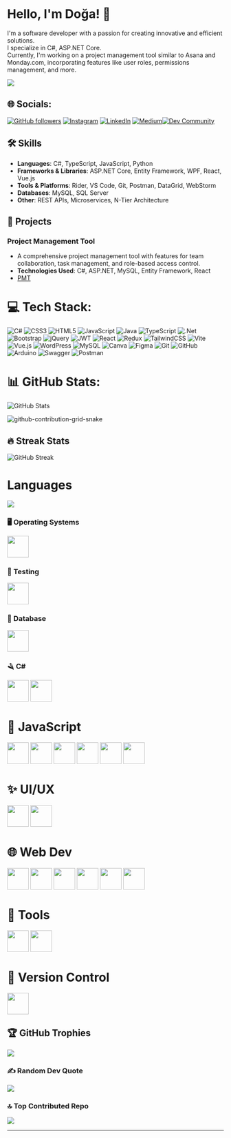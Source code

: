 # Hello, I'm Doğa! 👋
I'm a software developer with a passion for creating innovative and efficient solutions.<br>I specialize in C#, ASP.NET Core. <br>Currently, I'm working on a project management tool similar to Asana and Monday.com, incorporating features like user roles, permissions management, and more.

[![](https://visitcount.itsvg.in/api?id=dogaaydinn&label=Profile%20Views&pretty=true)](https://visitcount.itsvg.in)


## 🌐 Socials:
[![GitHub followers](https://img.shields.io/github/followers/dogaaydinn?label=Follow&style=social)](https://github.com/dogaaydinn)
[![Instagram](https://img.shields.io/badge/Instagram-%23E4405F.svg?logo=Instagram&logoColor=white)](https://instagram.com/doga.aydin1) [![LinkedIn](https://img.shields.io/badge/LinkedIn-%230077B5.svg?logo=linkedin&logoColor=white)](https://linkedin.com/in/dogaaydinn) [![Medium](https://img.shields.io/badge/Medium-12100E?logo=medium&logoColor=white)](https://medium.com/@dogaaydin5)[![Dev Community](https://img.shields.io/badge/Dev.to-0A0A0A?style=for-the-badge&logo=dev.to&logoColor=white)](https://dev.to/dogaaydinn)


## 🛠️ Skills

- **Languages**: C#, TypeScript, JavaScript, Python
- **Frameworks & Libraries**: ASP.NET Core, Entity Framework, WPF, React, Vue.js
- **Tools & Platforms**: Rider, VS Code, Git, Postman, DataGrid, WebStorm
- **Databases**: MySQL, SQL Server
- **Other**: REST APIs, Microservices, N-Tier Architecture

## 💼 Projects

### Project Management Tool
- A comprehensive project management tool with features for team collaboration, task management, and role-based access control.
- **Technologies Used**: C#, ASP.NET, MySQL, Entity Framework, React
- [PMT](https://github.com/dogaaydinn/PMT)

# 💻 Tech Stack:
![C#](https://img.shields.io/badge/c%23-%23239120.svg?style=for-the-badge&logo=csharp&logoColor=white) ![CSS3](https://img.shields.io/badge/css3-%231572B6.svg?style=for-the-badge&logo=css3&logoColor=white) ![HTML5](https://img.shields.io/badge/html5-%23E34F26.svg?style=for-the-badge&logo=html5&logoColor=white) ![JavaScript](https://img.shields.io/badge/javascript-%23323330.svg?style=for-the-badge&logo=javascript&logoColor=%23F7DF1E) ![Java](https://img.shields.io/badge/java-%23ED8B00.svg?style=for-the-badge&logo=openjdk&logoColor=white) ![TypeScript](https://img.shields.io/badge/typescript-%23007ACC.svg?style=for-the-badge&logo=typescript&logoColor=white) ![.Net](https://img.shields.io/badge/.NET-5C2D91?style=for-the-badge&logo=.net&logoColor=white) ![Bootstrap](https://img.shields.io/badge/bootstrap-%238511FA.svg?style=for-the-badge&logo=bootstrap&logoColor=white) ![jQuery](https://img.shields.io/badge/jquery-%230769AD.svg?style=for-the-badge&logo=jquery&logoColor=white) ![JWT](https://img.shields.io/badge/JWT-black?style=for-the-badge&logo=JSON%20web%20tokens) ![React](https://img.shields.io/badge/react-%2320232a.svg?style=for-the-badge&logo=react&logoColor=%2361DAFB) ![Redux](https://img.shields.io/badge/redux-%23593d88.svg?style=for-the-badge&logo=redux&logoColor=white) ![TailwindCSS](https://img.shields.io/badge/tailwindcss-%2338B2AC.svg?style=for-the-badge&logo=tailwind-css&logoColor=white) ![Vite](https://img.shields.io/badge/vite-%23646CFF.svg?style=for-the-badge&logo=vite&logoColor=white) ![Vue.js](https://img.shields.io/badge/vue.js-%2335495e.svg?style=for-the-badge&logo=vuedotjs&logoColor=%234FC08D) ![WordPress](https://img.shields.io/badge/WordPress-%23117AC9.svg?style=for-the-badge&logo=WordPress&logoColor=white) ![MySQL](https://img.shields.io/badge/mysql-4479A1.svg?style=for-the-badge&logo=mysql&logoColor=white) ![Canva](https://img.shields.io/badge/Canva-%2300C4CC.svg?style=for-the-badge&logo=Canva&logoColor=white) ![Figma](https://img.shields.io/badge/figma-%23F24E1E.svg?style=for-the-badge&logo=figma&logoColor=white) ![Git](https://img.shields.io/badge/git-%23F05033.svg?style=for-the-badge&logo=git&logoColor=white) ![GitHub](https://img.shields.io/badge/github-%23121011.svg?style=for-the-badge&logo=github&logoColor=white) ![Arduino](https://img.shields.io/badge/-Arduino-00979D?style=for-the-badge&logo=Arduino&logoColor=white) ![Swagger](https://img.shields.io/badge/-Swagger-%23Clojure?style=for-the-badge&logo=swagger&logoColor=white) ![Postman](https://img.shields.io/badge/Postman-FF6C37?style=for-the-badge&logo=postman&logoColor=white)

# 📊 GitHub Stats:

![GitHub Stats](https://github-readme-stats.vercel.app/api?username=dogaaydinn&theme=dark&hide_border=false&include_all_commits=true&count_private=true)

<img src="https://user-images.githubusercontent.com/106864876/179424426-29262e35-ab7b-4701-8ce3-8ed7db3d592b.svg" alt="github-contribution-grid-snake" style="max-width: 100%;">

## 🔥 Streak Stats
![GitHub Streak](https://github-readme-streak-stats.herokuapp.com/?user=dogaaydinn&theme=radical)

# Languages
![](https://github-readme-stats.vercel.app/api/top-langs/?username=dogaaydinn&theme=dark&hide_border=false&include_all_commits=false&count_private=false&layout=compact)

### 🖥️ Operating Systems
<img src="https://user-images.githubusercontent.com/25181517/186884152-ae609cca-8cf1-4175-8d60-1ce1fa078ca2.png" width="50" height="50" />

### 🧪 Testing
<img src="https://user-images.githubusercontent.com/25181517/184103699-d1b83c07-2d83-4d99-9a1e-83bd89e08117.png" width="50" height="50" />

### 💾 Database
<img src="https://user-images.githubusercontent.com/25181517/183896128-ec99105a-ec1a-4d85-b08b-1aa1620b2046.png" width="50" height="50" />

### 🪒 C#
<img src="https://user-images.githubusercontent.com/25181517/121405384-444d7300-c95d-11eb-959f-913020d3bf90.png" width="50" height="50" />
<img src="https://user-images.githubusercontent.com/25181517/121405754-b4f48f80-c95d-11eb-8893-fc325bde617f.png" width="50" height="50" />

# 📜 JavaScript
<img src="https://user-images.githubusercontent.com/25181517/117447155-6a868a00-af3d-11eb-9cfe-245df15c9f3f.png" width="50" height="50" />
<img src="https://user-images.githubusercontent.com/25181517/183897015-94a058a6-b86e-4e42-a37f-bf92061753e5.png" width="50" height="50" />
<img src="https://user-images.githubusercontent.com/25181517/117448124-a2da9800-af3e-11eb-85d2-bd1b69b65603.png" width="50" height="50" />
<img src="https://user-images.githubusercontent.com/25181517/183890598-19a0ac2d-e88a-4005-a8df-1ee36782fde1.png" width="50" height="50" />
<img src="https://user-images.githubusercontent.com/25181517/187896150-cc1dcb12-d490-445c-8e4d-1275cd2388d6.png" width="50" height="50" />
<img src="https://github-production-user-asset-6210df.s3.amazonaws.com/62091613/261395532-b40892ef-efb8-4b0e-a6b5-d1cfc2f3fc35.png" width="50" height="50" />

# ✨ UI/UX
<img src="https://user-images.githubusercontent.com/25181517/189715289-df3ee512-6eca-463f-a0f4-c10d94a06b2f.png" width="50" height="50" />
<img src="https://github-production-user-asset-6210df.s3.amazonaws.com/136815194/253220886-02494c7c-de6a-43a6-9293-6369696842ed.png" width="50" height="50" />

# 🌐 Web Dev
<img src="https://user-images.githubusercontent.com/25181517/192158954-f88b5814-d510-4564-b285-dff7d6400dad.png" width="50" height="50" />
<img src="https://user-images.githubusercontent.com/25181517/183898674-75a4a1b1-f960-4ea9-abcb-637170a00a75.png" width="50" height="50" />
<img src="https://user-images.githubusercontent.com/25181517/183898054-b3d693d4-dafb-4808-a509-bab54cf5de34.png" width="50" height="50" />
<img src="https://user-images.githubusercontent.com/25181517/202896760-337261ed-ee92-4979-84c4-d4b829c7355d.png" width="50" height="50" />
<img src="https://user-images.githubusercontent.com/25181517/192158957-b1256181-356c-46a3-beb9-487af08a6266.png" width="50" height="50" />
<img src="https://user-images.githubusercontent.com/25181517/186711335-a3729606-5a78-4496-9a36-06efcc74f800.png" width="50" height="50" />

# 🔨 Tools
<img src="https://user-images.githubusercontent.com/25181517/192108893-b1eed3c7-b2c4-4e1c-9e9f-c7e83637b33d.png" width="50" height="50" />
<img src="https://user-images.githubusercontent.com/25181517/192109061-e138ca71-337c-4019-8d42-4792fdaa7128.png" width="50" height="50" />

# 🧰 Version Control
<img src="https://user-images.githubusercontent.com/25181517/192108374-8da61ba1-99ec-41d7-80b8-fb2f7c0a4948.png" width="50" height="50" />

## 🏆 GitHub Trophies
![](https://github-profile-trophy.vercel.app/?username=dogaaydinn&theme=radical&no-frame=false&no-bg=true&margin-w=4)


### ✍️ Random Dev Quote
![](https://quotes-github-readme.vercel.app/api?type=horizontal&theme=dark)

### 🔝 Top Contributed Repo
![](https://github-contributor-stats.vercel.app/api?username=dogaaydinn&limit=50&theme=dark&combine_all_yearly_contributions=true)


---


<!-- Proudly created with GPRM ( https://gprm.itsvg.in ) -->
